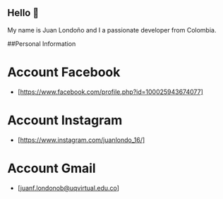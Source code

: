 ## Hello 👋

My name is Juan Londoño and I a passionate developer from Colombia.

##Personal Information

# Account Facebook
* [https://www.facebook.com/profile.php?id=100025943674077]
# Account Instagram
* [https://www.instagram.com/juanlondo_16/]
# Account Gmail
* [juanf.londonob@uqvirtual.edu.co]
